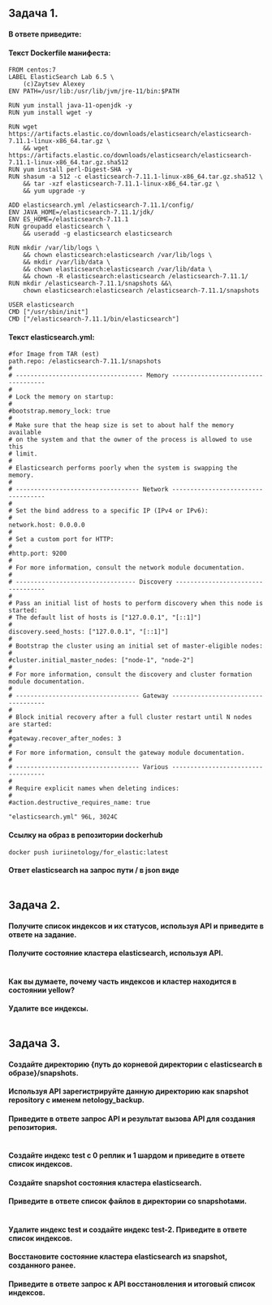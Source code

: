 ## **Задача 1.**
#### В ответе приведите:
#### Текст Dockerfile манифеста:
```
FROM centos:7
LABEL ElasticSearch Lab 6.5 \
    (c)Zaytsev Alexey
ENV PATH=/usr/lib:/usr/lib/jvm/jre-11/bin:$PATH

RUN yum install java-11-openjdk -y
RUN yum install wget -y

RUN wget https://artifacts.elastic.co/downloads/elasticsearch/elasticsearch-7.11.1-linux-x86_64.tar.gz \
    && wget https://artifacts.elastic.co/downloads/elasticsearch/elasticsearch-7.11.1-linux-x86_64.tar.gz.sha512
RUN yum install perl-Digest-SHA -y
RUN shasum -a 512 -c elasticsearch-7.11.1-linux-x86_64.tar.gz.sha512 \
    && tar -xzf elasticsearch-7.11.1-linux-x86_64.tar.gz \
    && yum upgrade -y

ADD elasticsearch.yml /elasticsearch-7.11.1/config/
ENV JAVA_HOME=/elasticsearch-7.11.1/jdk/
ENV ES_HOME=/elasticsearch-7.11.1
RUN groupadd elasticsearch \
    && useradd -g elasticsearch elasticsearch

RUN mkdir /var/lib/logs \
    && chown elasticsearch:elasticsearch /var/lib/logs \
    && mkdir /var/lib/data \
    && chown elasticsearch:elasticsearch /var/lib/data \
    && chown -R elasticsearch:elasticsearch /elasticsearch-7.11.1/
RUN mkdir /elasticsearch-7.11.1/snapshots &&\
    chown elasticsearch:elasticsearch /elasticsearch-7.11.1/snapshots

USER elasticsearch
CMD ["/usr/sbin/init"]
CMD ["/elasticsearch-7.11.1/bin/elasticsearch"]

```
#### Текст elasticsearch.yml:
```
#for Image from TAR (est)
path.repo: /elasticsearch-7.11.1/snapshots
#
# ----------------------------------- Memory -----------------------------------
#
# Lock the memory on startup:
#
#bootstrap.memory_lock: true
#
# Make sure that the heap size is set to about half the memory available
# on the system and that the owner of the process is allowed to use this
# limit.
#
# Elasticsearch performs poorly when the system is swapping the memory.
#
# ---------------------------------- Network -----------------------------------
#
# Set the bind address to a specific IP (IPv4 or IPv6):
#
network.host: 0.0.0.0
#
# Set a custom port for HTTP:
#
#http.port: 9200
#
# For more information, consult the network module documentation.
#
# --------------------------------- Discovery ----------------------------------
#
# Pass an initial list of hosts to perform discovery when this node is started:
# The default list of hosts is ["127.0.0.1", "[::1]"]
#
discovery.seed_hosts: ["127.0.0.1", "[::1]"]
#
# Bootstrap the cluster using an initial set of master-eligible nodes:
#
#cluster.initial_master_nodes: ["node-1", "node-2"]
#
# For more information, consult the discovery and cluster formation module documentation.
#
# ---------------------------------- Gateway -----------------------------------
#
# Block initial recovery after a full cluster restart until N nodes are started:
#
#gateway.recover_after_nodes: 3
#
# For more information, consult the gateway module documentation.
#
# ---------------------------------- Various -----------------------------------
#
# Require explicit names when deleting indices:
#
#action.destructive_requires_name: true

"elasticsearch.yml" 96L, 3024C                                                                                                                             
```
#### Ссылку на образ в репозитории dockerhub
```
docker push iuriinetology/for_elastic:latest 
```
#### Ответ elasticsearch на запрос пути / в json виде
```

```
## **Задача 2.**
#### Получите список индексов и их статусов, используя API и приведите в ответе на задание.
#### Получите состояние кластера elasticsearch, используя API.
```
```
#### Как вы думаете, почему часть индексов и кластер находится в состоянии yellow?
#### Удалите все индексы.
```
```
## **Задача 3.**
#### Создайте директорию {путь до корневой директории с elasticsearch в образе}/snapshots.
#### Используя API зарегистрируйте данную директорию как snapshot repository c именем netology_backup.
#### Приведите в ответе запрос API и результат вызова API для создания репозитория.
```
```
#### Создайте индекс test с 0 реплик и 1 шардом и приведите в ответе список индексов.
#### Создайте snapshot состояния кластера elasticsearch.
#### Приведите в ответе список файлов в директории со snapshotами.
```
```
#### Удалите индекс test и создайте индекс test-2. Приведите в ответе список индексов.
#### Восстановите состояние кластера elasticsearch из snapshot, созданного ранее.
#### Приведите в ответе запрос к API восстановления и итоговый список индексов.
```
```
